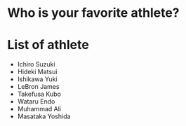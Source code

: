 # Who is your favorite athlete?

# List of athlete
- Ichiro Suzuki
- Hideki Matsui
- Ishikawa Yuki
- LeBron James
- Takefusa Kubo
- Wataru Endo
- Muhammad Ali
- Masataka Yoshida
